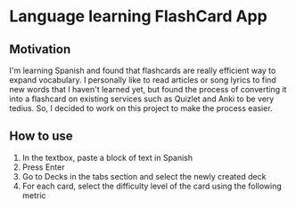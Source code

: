 # Language learning FlashCard App

## Motivation
I'm learning Spanish and found that flashcards are really efficient way to expand vocabulary. 
I personally like to read articles or song lyrics to find new words that I haven't learned yet, but found the process of converting it into a flashcard on existing services such as Quizlet and Anki to be very tedius.
So, I decided to work on this project to make the process easier.


## How to use
1. In the textbox, paste a block of text in Spanish
2. Press Enter
3. Go to Decks in the tabs section and select the newly created deck
4. For each card, select the difficulty level of the card using the following metric
      &nbsp;&nbsp;&nbsp;&nbsp; 
